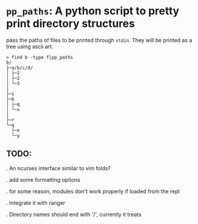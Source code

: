 # `pp_paths`: A python script to pretty print directory structures

pass the paths of files to be printed through `stdin`. They will be printed as a tree using ascii art.

    > find b -type f|pp_paths
    b/
    ├─a/b/c/d/
    │ ├─1
    │ ├─2
    │ └─3
    │
    ├─s
    ├─b
    │ ├─q
    │ └─x
    │
    ├─r
    └─q
      ├─e
      └─y

## TODO:

. An ncurses interface similar to vim folds?

. add some formatting options

. for some reason, modules don't work properly if loaded from the repl 

. Integrate it with ranger

. Directory names should end with '/', currently it treats